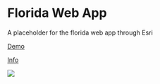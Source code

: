 # Florida Web App

A placeholder for the florida web app through Esri

<a href="https://bstefansen.maps.arcgis.com/apps/webappviewer/index.html?id=a9b83f7e0f58477dad836126c6c43ae5">Demo</a>

<a href="https://www.arcgis.com/home/item.html?id=a9b83f7e0f58477dad836126c6c43ae5">Info</a>

<img src="http://127.0.0.1:5501/images/floridaWebApp.JPG"/>
